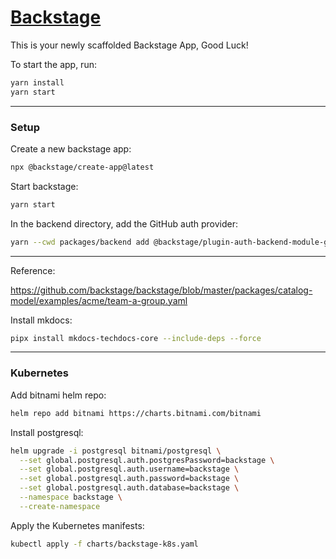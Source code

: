 # [Backstage](https://backstage.io)

This is your newly scaffolded Backstage App, Good Luck!

To start the app, run:

```sh
yarn install
yarn start
```

---

### Setup

Create a new backstage app:
```bash
npx @backstage/create-app@latest
```

Start backstage:
```bash
yarn start
```

In the backend directory, add the GitHub auth provider:
```bash
yarn --cwd packages/backend add @backstage/plugin-auth-backend-module-github-provider
```

---

Reference:

https://github.com/backstage/backstage/blob/master/packages/catalog-model/examples/acme/team-a-group.yaml

Install mkdocs:
```bash
pipx install mkdocs-techdocs-core --include-deps --force
```


---

### Kubernetes

Add bitnami helm repo:
```bash
helm repo add bitnami https://charts.bitnami.com/bitnami
```

Install postgresql:
```bash
helm upgrade -i postgresql bitnami/postgresql \
  --set global.postgresql.auth.postgresPassword=backstage \
  --set global.postgresql.auth.username=backstage \
  --set global.postgresql.auth.password=backstage \
  --set global.postgresql.auth.database=backstage \
  --namespace backstage \
  --create-namespace
```

Apply the Kubernetes manifests:
```bash
kubectl apply -f charts/backstage-k8s.yaml
```
